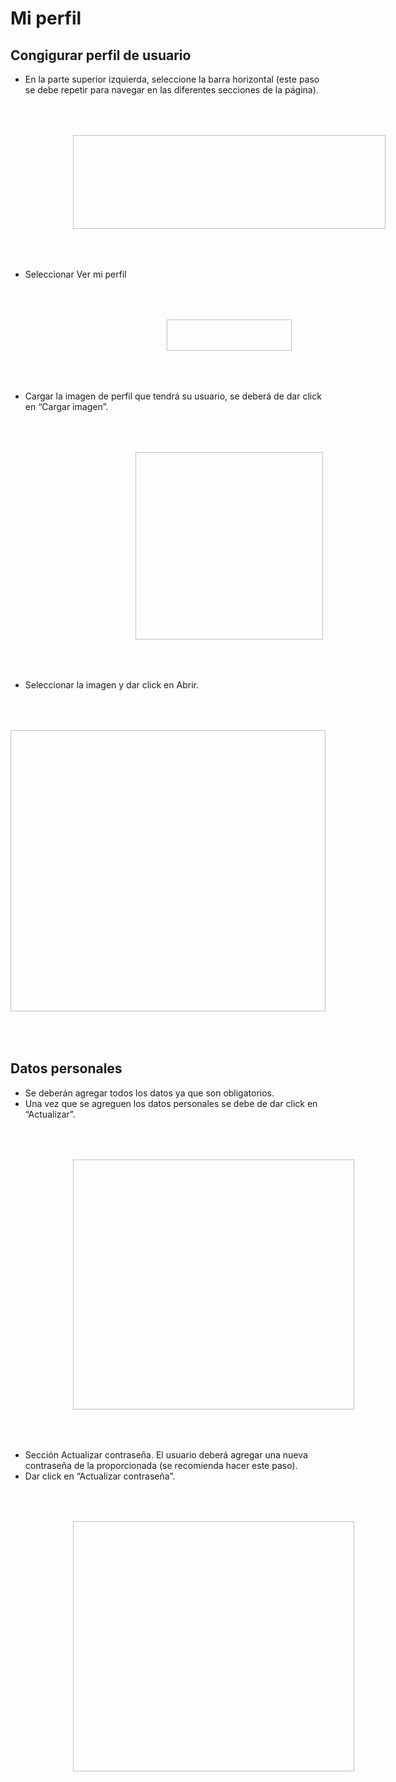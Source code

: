 # Mi perfil

## Congigurar perfil de usuario

* En la parte superior izquierda, seleccione la barra horizontal (este
paso se debe repetir para navegar en las diferentes secciones de la
página).

<img :src="$withBase('/img/configurar-perfil-de-usuario-1.png')" width="500" height="150" hspace="100" vspace="50">

* Seleccionar Ver mi perfil

<img :src="$withBase('/img/configurar-perfil-de-usuario-2.png')" width="200" height="50" hspace="250" vspace="50">

* Cargar la imagen de perfil que tendrá su usuario, se deberá de dar
click en “Cargar imagen”.

<img :src="$withBase('/img/configurar-perfil-de-usuario-3.png')" width="300" height="300" hspace="200" vspace="50">

* Seleccionar la imagen y dar click en Abrir.

<img :src="$withBase('/img/configurar-perfil-de-usuario-4.png')" width="750" height="450" hspace="0" vspace="50">

## Datos personales

* Se deberán agregar todos los datos ya que son obligatorios.
* Una vez que se agreguen los datos personales se debe de dar click
en “Actualizar”.

<img :src="$withBase('/img/datos-personales-1.png')" width="450" height="400" hspace="100" vspace="50">

* Sección Actualizar contraseña. El usuario deberá agregar una
nueva contraseña de la proporcionada (se recomienda hacer este
paso).
* Dar click en “Actualizar contraseña”. 

<img :src="$withBase('/img/datos-personales-2.png')" width="450" height="400" hspace="100" vspace="50">